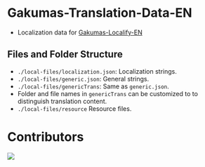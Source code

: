 # Gakumas-Translation-Data-EN

- Localization data for [Gakumas-Localify-EN](https://github.com/NatsumeLS/Gakumas-Localify-EN)

## Files and Folder Structure

- `./local-files/localization.json`: Localization strings.
- `./local-files/generic.json`: General strings.
- `./local-files/genericTrans`: Same as `generic.json`.
- Folder and file names in `genericTrans` can be customized to to distinguish translation content.
- `./local-files/resource` Resource files.

# Contributors

<a href="https://github.com/NatsumeLS/Gakumas-Translation-Data-EN/graphs/contributors">
  <img src="https://contrib.rocks/image?repo=NatsumeLS/Gakumas-Translation-Data-EN" />
</a>
